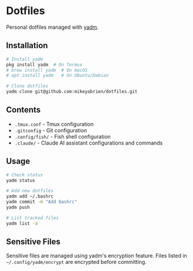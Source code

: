 # Dotfiles

Personal dotfiles managed with [yadm](https://yadm.io).

## Installation

```bash
# Install yadm
pkg install yadm  # On Termux
# brew install yadm  # On macOS
# apt install yadm   # On Ubuntu/Debian

# Clone dotfiles
yadm clone git@github.com:mikeyobrien/dotfiles.git
```

## Contents

- `.tmux.conf` - Tmux configuration
- `.gitconfig` - Git configuration
- `.config/fish/` - Fish shell configuration
- `.claude/` - Claude AI assistant configurations and commands

## Usage

```bash
# Check status
yadm status

# Add new dotfiles
yadm add ~/.bashrc
yadm commit -m "Add bashrc"
yadm push

# List tracked files
yadm list -a
```

## Sensitive Files

Sensitive files are managed using yadm's encryption feature. Files listed in `~/.config/yadm/encrypt` are encrypted before committing.